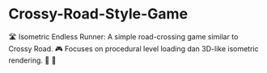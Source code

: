# Crossy-Road-Style-Game
🛣️ Isometric Endless Runner: A simple road-crossing game similar to Crossy Road. 🎮 Focuses on procedural level loading dan 3D-like isometric rendering. 📐 🚦
